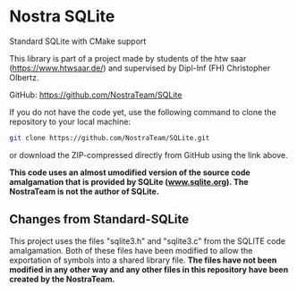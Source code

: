 # Nostra SQLite

Standard SQLite with CMake support

This library is part of a project made by students of the htw saar (https://www.htwsaar.de/) and supervised 
by Dipl-Inf (FH) Christopher Olbertz.

GitHub: https://github.com/NostraTeam/SQLite

If you do not have the code yet, use the following command to clone the repository to your local
machine:  
```bash
git clone https://github.com/NostraTeam/SQLite.git
```` 
or download the ZIP-compressed directly from GitHub using the link above.

**This code uses an almost umodified version of the source code amalgamation that is provided by SQLite 
(www.sqlite.org). The NostraTeam is not the author of SQLite.**

## Changes from Standard-SQLite

This project uses the files "sqlite3.h" and "sqlite3.c" from the SQLITE code amalgamation. Both of these 
files have been modified to allow the exportation of symbols into a shared library file. **The files have not
been modified in any other way and any other files in this repository have been created by the NostraTeam.**